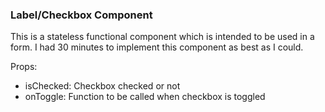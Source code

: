 ### Label/Checkbox Component
This is a stateless functional component which is intended to be used in a form. I had 30 minutes to implement this component as best as I could.

Props:
 - isChecked: Checkbox checked or not
 - onToggle: Function to be called when checkbox is toggled
